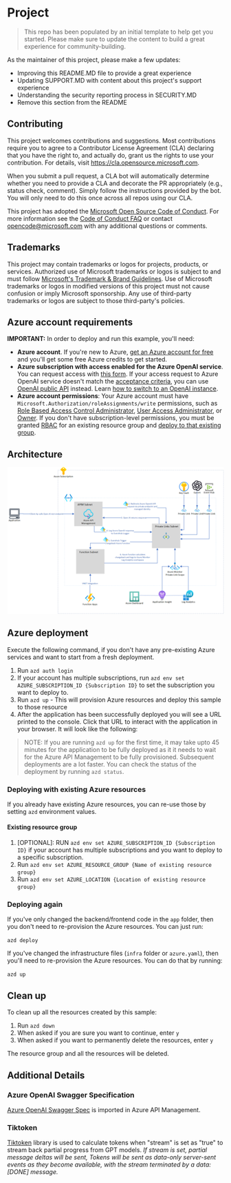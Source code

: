 # Project

> This repo has been populated by an initial template to help get you started. Please
> make sure to update the content to build a great experience for community-building.

As the maintainer of this project, please make a few updates:

- Improving this README.MD file to provide a great experience
- Updating SUPPORT.MD with content about this project's support experience
- Understanding the security reporting process in SECURITY.MD
- Remove this section from the README

## Contributing

This project welcomes contributions and suggestions.  Most contributions require you to agree to a
Contributor License Agreement (CLA) declaring that you have the right to, and actually do, grant us
the rights to use your contribution. For details, visit https://cla.opensource.microsoft.com.

When you submit a pull request, a CLA bot will automatically determine whether you need to provide
a CLA and decorate the PR appropriately (e.g., status check, comment). Simply follow the instructions
provided by the bot. You will only need to do this once across all repos using our CLA.

This project has adopted the [Microsoft Open Source Code of Conduct](https://opensource.microsoft.com/codeofconduct/).
For more information see the [Code of Conduct FAQ](https://opensource.microsoft.com/codeofconduct/faq/) or
contact [opencode@microsoft.com](mailto:opencode@microsoft.com) with any additional questions or comments.

## Trademarks

This project may contain trademarks or logos for projects, products, or services. Authorized use of Microsoft 
trademarks or logos is subject to and must follow 
[Microsoft's Trademark & Brand Guidelines](https://www.microsoft.com/en-us/legal/intellectualproperty/trademarks/usage/general).
Use of Microsoft trademarks or logos in modified versions of this project must not cause confusion or imply Microsoft sponsorship.
Any use of third-party trademarks or logos are subject to those third-party's policies.

## Azure account requirements

**IMPORTANT:** In order to deploy and run this example, you'll need:

* **Azure account**. If you're new to Azure, [get an Azure account for free](https://azure.microsoft.com/free/cognitive-search/) and you'll get some free Azure credits to get started.
* **Azure subscription with access enabled for the Azure OpenAI service**. You can request access with [this form](https://aka.ms/oaiapply). If your access request to Azure OpenAI service doesn't match the [acceptance criteria](https://learn.microsoft.com/legal/cognitive-services/openai/limited-access?context=%2Fazure%2Fcognitive-services%2Fopenai%2Fcontext%2Fcontext), you can use [OpenAI public API](https://platform.openai.com/docs/api-reference/introduction) instead. Learn [how to switch to an OpenAI instance](#switching-from-an-azure-openai-endpoint-to-an-openai-instance).
* **Azure account permissions**: Your Azure account must have `Microsoft.Authorization/roleAssignments/write` permissions, such as [Role Based Access Control Administrator](https://learn.microsoft.com/azure/role-based-access-control/built-in-roles#role-based-access-control-administrator-preview), [User Access Administrator](https://learn.microsoft.com/azure/role-based-access-control/built-in-roles#user-access-administrator), or [Owner](https://learn.microsoft.com/azure/role-based-access-control/built-in-roles#owner). If you don't have subscription-level permissions, you must be granted [RBAC](https://learn.microsoft.com/azure/role-based-access-control/built-in-roles#role-based-access-control-administrator-preview) for an existing resource group and [deploy to that existing group](#existing-resource-group).

## Architecture

![enterprise-openai-apim](assets/architecture.png)

## Azure deployment

Execute the following command, if you don't have any pre-existing Azure services and want to start from a fresh deployment.

1. Run `azd auth login`
2. If your account has multiple subscriptions, run `azd env set AZURE_SUBSCRIPTION_ID {Subscription ID}` to set the subscription you want to deploy to.
3. Run `azd up` - This will provision Azure resources and deploy this sample to those resource
4. After the application has been successfully deployed you will see a URL printed to the console.  Click that URL to interact with the application in your browser.
It will look like the following:


> NOTE: If you are running ```azd up``` for the first time, it may take upto 45 minutes for the application to be fully deployed as it it needs to wait for the Azure API Management to be fully provisioned. Subsequent deployments are a lot faster. You can check the status of the deployment by running `azd status`.


### Deploying with existing Azure resources

If you already have existing Azure resources, you can re-use those by setting `azd` environment values.

#### Existing resource group

1. [OPTIONAL]: RUN `azd env set AZURE_SUBSCRIPTION_ID {Subscription ID}` if your account has multiple subscriptions and you want to deploy to a specific subscription.
1. Run `azd env set AZURE_RESOURCE_GROUP {Name of existing resource group}`
2. Run `azd env set AZURE_LOCATION {Location of existing resource group}`

### Deploying again

If you've only changed the backend/frontend code in the `app` folder, then you don't need to re-provision the Azure resources. You can just run:

```azd deploy```

If you've changed the infrastructure files (`infra` folder or `azure.yaml`), then you'll need to re-provision the Azure resources. You can do that by running:

```azd up```


## Clean up

To clean up all the resources created by this sample:

1. Run `azd down`
2. When asked if you are sure you want to continue, enter `y`
3. When asked if you want to permanently delete the resources, enter `y`

The resource group and all the resources will be deleted.

## Additional Details


### Azure OpenAI Swagger Specification

[Azure OpenAI Swagger Spec](https://github.com/Azure/azure-rest-api-specs/blob/main/specification/cognitiveservices/data-plane/AzureOpenAI/inference/stable/2023-05-15/inference.json) is imported in Azure API Management.



### Tiktoken

[Tiktoken](https://www.nuget.org/packages/Tiktoken/1.1.2#show-readme-container) library is used to calculate tokens when "stream" is set as "true" to stream back partial progress from GPT models. 
*If stream is set, partial message deltas will be sent, Tokens will be sent as data-only server-sent events as they become available, with the stream terminated by a data: [DONE] message.*



